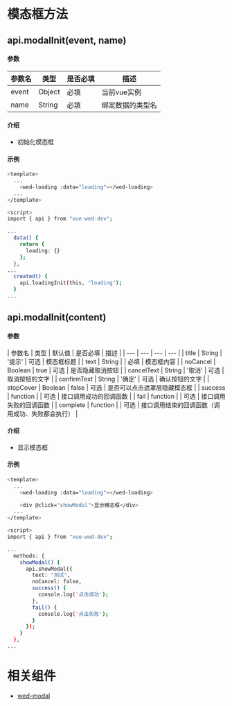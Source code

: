 
# 模态框方法

## api.modalInit(event, name)

#### 参数

| 参数名 | 类型 | 是否必填 | 描述 |
| --- | --- | --- | --- |
| event | Object | 必填 | 当前vue实例 |
| name | String | 必填 | 绑定数据的类型名 |

#### 介绍

- 初始化模态框

#### 示例

``` bash
<template>
  ...
    <wed-loading :data="loading"></wed-loading>
  ...
</template>

<script>
import { api } from "vue-wed-dev";

...
  data() {
    return {
      loading: {}
    };
  },
...
  created() {
    api.loadingInit(this, "loading");
  }
...
```

## api.modalInit(content)

#### 参数

| 参数名 | 类型 | 默认值 | 是否必填 | 描述 |
| --- | --- | --- | --- |
| title | String | '提示' | 可选 | 模态框标题 |
| text | String |  | 必填 | 模态框内容 |
| noCancel | Boolean | true | 可选 | 是否隐藏取消按钮 |
| cancelText | String | '取消' | 可选 | 取消按钮的文字 |
| confirmText | String | '确定' | 可选 | 确认按钮的文字 |
| stopCover | Boolean | false | 可选 | 是否可以点击遮罩层隐藏模态框 |
| success | function |  | 可选 | 接口调用成功的回调函数 |
| fail | function |  | 可选 | 接口调用失败的回调函数 |
| complete | function |  | 可选 | 接口调用结束的回调函数（调用成功、失败都会执行） |

#### 介绍

- 显示模态框

#### 示例

``` bash
<template>
  ...
    <wed-loading :data="loading"></wed-loading>

    <div @click="showModal">显示模态框</div>
  ...
</template>

<script>
import { api } from "vue-wed-dev";

...
  methods: {
    showModal() {
      api.showModal({
        text: "测试",
        noCancel: false,
        success() {
          console.log('点击成功');
        },
        fail() {
          console.log('点击失败');
        }
      });
    }
  },
...
```



# 相关组件
- [wed-modal](/docs/components/wed-modal.md)
